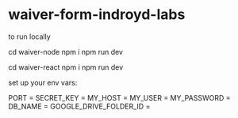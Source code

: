 # waiver-form-indroyd-labs


to run locally

cd waiver-node
npm i
npm run dev

cd waiver-react
npm i
npm run dev

set up your env vars:

PORT =
SECRET_KEY =
MY_HOST =
MY_USER =
MY_PASSWORD =
DB_NAME =
GOOGLE_DRIVE_FOLDER_ID =



<!-- To create a template -->

<!-- To create a center -->

<!-- To use a local template in development -->

<!-- To search existing submissions -->

<!-- To submit a form -->

<!-- To open a particular form -->

